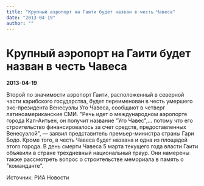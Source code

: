 ```yaml
---
title: "Крупный аэропорт на Гаити будет назван в честь Чавеса"
date: "2013-04-19"
author: ""
---
```


# Крупный аэропорт на Гаити будет назван в честь Чавеса

**2013-04-19** 

Второй по значимости аэропорт Гаити, расположенный в северной части карибского государства, будет переименован в честь умершего экс-президента Венесуэлы Уго Чавеса, сообщают в четверг латиноамериканские СМИ. "Речь идет о международном аэропорте города Кап-Аитьен, он получит название "Уго Чавес",… потому что его строительство финансировалось за счет средств, предоставленных Венесуэлой", — заявил представитель премьер-министра страны Гари Бодо. Кроме того, в честь Чавеса будет названа и одна из площадей этого города. В день смерти Чавеса 5 марта текущего года власти Гаити объявили в стране трехдневный национальный траур. Они намерены также рассмотреть вопрос о строительстве мемориала в память о "команданте".

Источник: РИА Новости